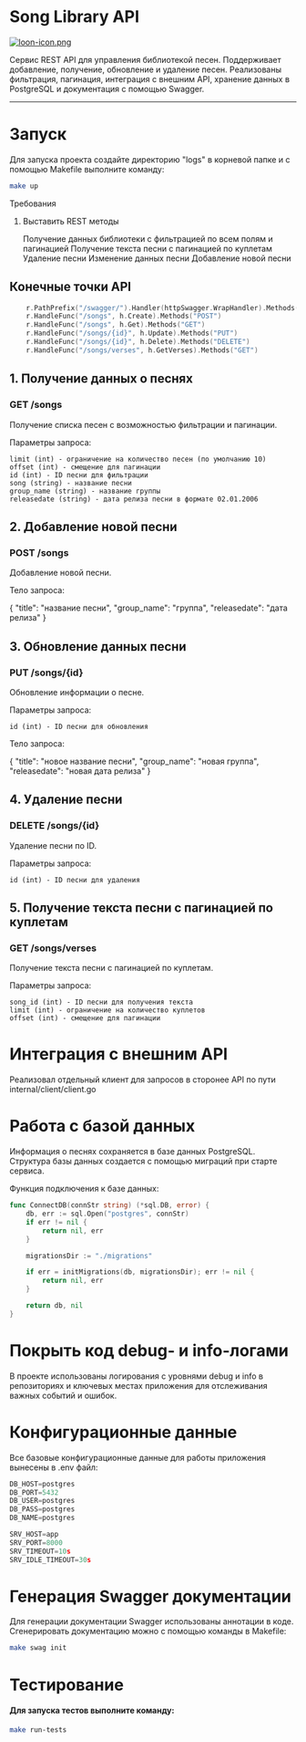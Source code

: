 # Song Library API
[![loon-icon.png](https://i.postimg.cc/k486BzSr/loon-icon.png)](https://postimg.cc/wyqTrWFF)

Сервис REST API для управления библиотекой песен. Поддерживает добавление, получение, обновление и удаление песен. Реализованы фильтрация, пагинация, интеграция с внешним API, хранение данных в PostgreSQL и документация с помощью Swagger.

---

# Запуск

Для запуска проекта создайте директорию "logs" в корневой папке и с помощью Makefile выполните команду:

```bash
make up
```
Требования
1. Выставить REST методы

    Получение данных библиотеки с фильтрацией по всем полям и пагинацией
    Получение текста песни с пагинацией по куплетам
    Удаление песни
    Изменение данных песни
    Добавление новой песни 

## Конечные точки API

```go
	r.PathPrefix("/swagger/").Handler(httpSwagger.WrapHandler).Methods("GET")
	r.HandleFunc("/songs", h.Create).Methods("POST")
	r.HandleFunc("/songs", h.Get).Methods("GET")
	r.HandleFunc("/songs/{id}", h.Update).Methods("PUT")
	r.HandleFunc("/songs/{id}", h.Delete).Methods("DELETE")
	r.HandleFunc("/songs/verses", h.GetVerses).Methods("GET")
```
## 1. Получение данных о песнях

### GET /songs

Получение списка песен с возможностью фильтрации и пагинации.

Параметры запроса:

    limit (int) - ограничение на количество песен (по умолчанию 10)
    offset (int) - смещение для пагинации
    id (int) - ID песни для фильтрации
    song (string) - название песни
    group_name (string) - название группы
    releasedate (string) - дата релиза песни в формате 02.01.2006

## 2. Добавление новой песни

### POST /songs

Добавление новой песни.

Тело запроса:

{
  "title": "название песни",
  "group_name": "группа",
  "releasedate": "дата релиза"
}

## 3. Обновление данных песни

### PUT /songs/{id}

Обновление информации о песне.

Параметры запроса:

    id (int) - ID песни для обновления 

Тело запроса:

{
  "title": "новое название песни",
  "group_name": "новая группа",
  "releasedate": "новая дата релиза"
}

## 4. Удаление песни

### DELETE /songs/{id}

Удаление песни по ID.

Параметры запроса:

    id (int) - ID песни для удаления 

## 5. Получение текста песни с пагинацией по куплетам

### GET /songs/verses

Получение текста песни с пагинацией по куплетам.

Параметры запроса:

    song_id (int) - ID песни для получения текста
    limit (int) - ограничение на количество куплетов
    offset (int) - смещение для пагинации 

# Интеграция с внешним API

Реализовал отдельный клиент для запросов в сторонее API по пути internal/client/client.go

# Работа с базой данных

Информация о песнях сохраняется в базе данных PostgreSQL. Структура базы данных создается с помощью миграций при старте сервиса.

Функция подключения к базе данных:
```go
func ConnectDB(connStr string) (*sql.DB, error) {
    db, err := sql.Open("postgres", connStr)
    if err != nil {
        return nil, err
    }

    migrationsDir := "./migrations"

    if err = initMigrations(db, migrationsDir); err != nil {
        return nil, err
    }

    return db, nil
}
```
# Покрыть код debug- и info-логами

В проекте использованы логирования с уровнями debug и info в репозиториях и ключевых местах приложения для отслеживания важных событий и ошибок.

# Конфигурационные данные

Все базовые конфигурационные данные для работы приложения вынесены в .env файл:
```go
DB_HOST=postgres
DB_PORT=5432
DB_USER=postgres
DB_PASS=postgres
DB_NAME=postgres

SRV_HOST=app
SRV_PORT=8000
SRV_TIMEOUT=10s
SRV_IDLE_TIMEOUT=30s
```

# Генерация Swagger документации

Для генерации документации Swagger использованы аннотации в коде. Сгенерировать документацию можно с помощью команды в Makefile:
```bash
make swag init
```
# Тестирование

#### Для запуска тестов выполните команду:
```bash
make run-tests
```

